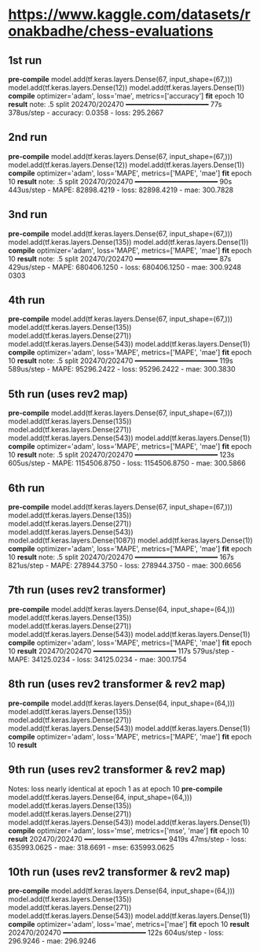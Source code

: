 # https://www.kaggle.com/datasets/ronakbadhe/chess-evaluations
## 1st run
**pre-compile**
    model.add(tf.keras.layers.Dense(67, input_shape=(67,)))
    model.add(tf.keras.layers.Dense(12))
    model.add(tf.keras.layers.Dense(1))
**compile**
    optimizer='adam', loss='mae', metrics=['accuracy']
**fit**
    epoch 10
**result**
    note: .5 split
    202470/202470 ━━━━━━━━━━━━━━━━━━━━ 77s 378us/step - accuracy: 0.0358 - loss: 295.2667

## 2nd run
**pre-compile**
    model.add(tf.keras.layers.Dense(67, input_shape=(67,)))
    model.add(tf.keras.layers.Dense(12))
    model.add(tf.keras.layers.Dense(1))
**compile**
    optimizer='adam', loss='MAPE', metrics=['MAPE', 'mae']
**fit**
    epoch 10
**result**
    note: .5 split
    202470/202470 ━━━━━━━━━━━━━━━━━━━━ 90s 443us/step - MAPE: 82898.4219 - loss: 82898.4219 - mae: 300.7828

## 3nd run
**pre-compile**
    model.add(tf.keras.layers.Dense(67, input_shape=(67,)))
    model.add(tf.keras.layers.Dense(135))
    model.add(tf.keras.layers.Dense(1))
**compile**
    optimizer='adam', loss='MAPE', metrics=['MAPE', 'mae']
**fit**
    epoch 10
**result**
    note: .5 split
    202470/202470 ━━━━━━━━━━━━━━━━━━━━ 87s 429us/step - MAPE: 680406.1250 - loss: 680406.1250 - mae: 300.9248 0303

## 4th run
**pre-compile**
    model.add(tf.keras.layers.Dense(67, input_shape=(67,)))
    model.add(tf.keras.layers.Dense(135))
    model.add(tf.keras.layers.Dense(271))
    model.add(tf.keras.layers.Dense(543))
    model.add(tf.keras.layers.Dense(1))
**compile**
    optimizer='adam', loss='MAPE', metrics=['MAPE', 'mae']
**fit**
    epoch 10
**result**
    note: .5 split
    202470/202470 ━━━━━━━━━━━━━━━━━━━━ 119s 589us/step - MAPE: 95296.2422 - loss: 95296.2422 - mae: 300.3830

## 5th run (uses rev2 map)
**pre-compile**
    model.add(tf.keras.layers.Dense(67, input_shape=(67,)))
    model.add(tf.keras.layers.Dense(135))
    model.add(tf.keras.layers.Dense(271))
    model.add(tf.keras.layers.Dense(543))
    model.add(tf.keras.layers.Dense(1))
**compile**
    optimizer='adam', loss='MAPE', metrics=['MAPE', 'mae']
**fit**
    epoch 10
**result**
    note: .5 split
    202470/202470 ━━━━━━━━━━━━━━━━━━━━ 123s 605us/step - MAPE: 1154506.8750 - loss: 1154506.8750 - mae: 300.5866  

## 6th run
**pre-compile**
    model.add(tf.keras.layers.Dense(67, input_shape=(67,)))
    model.add(tf.keras.layers.Dense(135))
    model.add(tf.keras.layers.Dense(271))
    model.add(tf.keras.layers.Dense(543))
    model.add(tf.keras.layers.Dense(1087))
    model.add(tf.keras.layers.Dense(1))
**compile**
    optimizer='adam', loss='MAPE', metrics=['MAPE', 'mae']
**fit**
    epoch 10
**result**
    note: .5 split
    202470/202470 ━━━━━━━━━━━━━━━━━━━━ 167s 821us/step - MAPE: 278944.3750 - loss: 278944.3750 - mae: 300.6656

## 7th run (uses rev2 transformer)
**pre-compile**
    model.add(tf.keras.layers.Dense(64, input_shape=(64,)))
    model.add(tf.keras.layers.Dense(135))
    model.add(tf.keras.layers.Dense(271))
    model.add(tf.keras.layers.Dense(543))
    model.add(tf.keras.layers.Dense(1))
**compile**
    optimizer='adam', loss='MAPE', metrics=['MAPE', 'mae']
**fit**
    epoch 10
**result**
    202470/202470 ━━━━━━━━━━━━━━━━━━━━ 117s 579us/step - MAPE: 34125.0234 - loss: 34125.0234 - mae: 300.1754 


## 8th run (uses rev2 transformer & rev2 map)
**pre-compile**
    model.add(tf.keras.layers.Dense(64, input_shape=(64,)))
    model.add(tf.keras.layers.Dense(135))
    model.add(tf.keras.layers.Dense(271))
    model.add(tf.keras.layers.Dense(543))
    model.add(tf.keras.layers.Dense(1))
**compile**
    optimizer='adam', loss='MAPE', metrics=['MAPE', 'mae']
**fit**
    epoch 10
**result**
    <!-- NOT NOTED -->

## 9th run (uses rev2 transformer & rev2 map)
Notes: loss nearly identical at epoch 1 as at epoch 10
**pre-compile**
    model.add(tf.keras.layers.Dense(64, input_shape=(64,)))
    model.add(tf.keras.layers.Dense(135))
    model.add(tf.keras.layers.Dense(271))
    model.add(tf.keras.layers.Dense(543))
    model.add(tf.keras.layers.Dense(1))
**compile**
    optimizer='adam', loss='mse', metrics=['mse', 'mae']
**fit**
    epoch 10
**result**
    202470/202470 ━━━━━━━━━━━━━━━━━━━━ 9419s 47ms/step - loss: 635993.0625 - mae: 318.6691 - mse: 635993.0625 

## 10th run (uses rev2 transformer & rev2 map)
**pre-compile**
    model.add(tf.keras.layers.Dense(64, input_shape=(64,)))
    model.add(tf.keras.layers.Dense(135))
    model.add(tf.keras.layers.Dense(271))
    model.add(tf.keras.layers.Dense(543))
    model.add(tf.keras.layers.Dense(1))
**compile**
    optimizer='adam', loss='mae', metrics=['mae']
**fit**
    epoch 10
**result**
    202470/202470 ━━━━━━━━━━━━━━━━━━━━ 122s 604us/step - loss: 296.9246 - mae: 296.9246